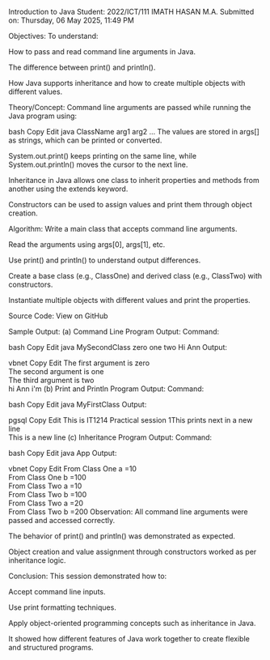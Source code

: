 Introduction to Java
Student: 2022/ICT/111 IMATH HASAN M.A.
Submitted on: Thursday, 06 May 2025, 11:49 PM

Objectives:
To understand:

How to pass and read command line arguments in Java.

The difference between print() and println().

How Java supports inheritance and how to create multiple objects with different values.

Theory/Concept:
Command line arguments are passed while running the Java program using:

bash
Copy
Edit
java ClassName arg1 arg2 ...
The values are stored in args[] as strings, which can be printed or converted.

System.out.print() keeps printing on the same line, while System.out.println() moves the cursor to the next line.

Inheritance in Java allows one class to inherit properties and methods from another using the extends keyword.

Constructors can be used to assign values and print them through object creation.

Algorithm:
Write a main class that accepts command line arguments.

Read the arguments using args[0], args[1], etc.

Use print() and println() to understand output differences.

Create a base class (e.g., ClassOne) and derived class (e.g., ClassTwo) with constructors.

Instantiate multiple objects with different values and print the properties.

Source Code:
View on GitHub

Sample Output:
(a) Command Line Program Output:
Command:

bash
Copy
Edit
java MySecondClass zero one two Hi Ann
Output:

vbnet
Copy
Edit
The first argument is zero  
The second argument is one  
The third argument is two  
hi Ann i'm
(b) Print and Println Program Output:
Command:

bash
Copy
Edit
java MyFirstClass
Output:

pgsql
Copy
Edit
This is IT1214 Practical session 1This prints next in a new line  
This is a new line
(c) Inheritance Program Output:
Command:

bash
Copy
Edit
java App
Output:

vbnet
Copy
Edit
From Class One a =10  
From Class One b =100  
From Class Two a =10  
From Class Two b =100  
From Class Two a =20  
From Class Two b =200
Observation:
All command line arguments were passed and accessed correctly.

The behavior of print() and println() was demonstrated as expected.

Object creation and value assignment through constructors worked as per inheritance logic.

Conclusion:
This session demonstrated how to:

Accept command line inputs.

Use print formatting techniques.

Apply object-oriented programming concepts such as inheritance in Java.

It showed how different features of Java work together to create flexible and structured programs.
